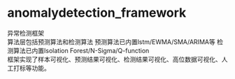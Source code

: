 # anomalydetection_framework
异常检测框架  
算法层包括预测算法和检测算法 预测算法已内置lstm/EWMA/SMA/ARIMA等 检测算法已内置Isolation Forest/N-Sigma/Q-function  
框架实现了样本可视化、预测结果可视化、检测结果可视化、高位数据可视化、人工打标等功能。  
